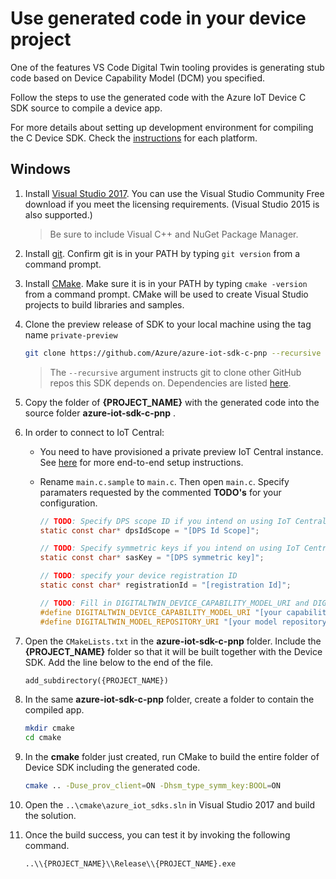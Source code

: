 # Use generated code in your device project

One of the features VS Code Digital Twin tooling provides is generating stub code based on Device Capability Model (DCM) you specified.

Follow the steps to use the generated code with the Azure IoT Device C SDK source to compile a device app.

For more details about setting up development environment for compiling the C Device SDK. Check the [instructions](https://github.com/Azure/azure-iot-sdk-c/blob/master/iothub_client/readme.md#compiling-the-c-device-sdk) for each platform.

## Windows

1. Install [Visual Studio 2017](https://www.visualstudio.com/downloads/). You can use the Visual Studio Community Free download if you meet the licensing requirements. (Visual Studio 2015 is also supported.)

    > Be sure to include Visual C++ and NuGet Package Manager.

1. Install [git](http://www.git-scm.com/). Confirm git is in your PATH by typing `git version` from a command prompt.

1. Install [CMake](https://cmake.org/). Make sure it is in your PATH by typing `cmake -version` from a command prompt. CMake will be used to create Visual Studio projects to build libraries and samples.

1. Clone the preview release of SDK to your local machine using the tag name `private-preview`
    ```bash
    git clone https://github.com/Azure/azure-iot-sdk-c-pnp --recursive -b private-preview
    ```
    > The `--recursive` argument instructs git to clone other GitHub repos this SDK depends on. Dependencies are listed [here](https://github.com/Azure/azure-iot-sdk-c/blob/master/.gitmodules).

1. Copy the folder of **{PROJECT_NAME}** with the generated code into the source folder **azure-iot-sdk-c-pnp** .

1. In order to connect to IoT Central:
    * You need to have provisioned a private preview IoT Central instance. See [here](https://github.com/Azure/Azure-IoT-PnP-Preview/blob/master/docs/tutorial.md) for more end-to-end setup instructions.
    * Rename `main.c.sample` to `main.c`. Then open `main.c`. Specify paramaters requested by the commented **TODO's** for your configuration.

      ```c
      // TODO: Specify DPS scope ID if you intend on using IoT Central. 
      static const char* dpsIdScope = "[DPS Id Scope]";

      // TODO: Specify symmetric keys if you intend on using IoT Central and symmetric key based auth.
      static const char* sasKey = "[DPS symmetric key]";

      // TODO: specify your device registration ID
      static const char* registrationId = "[registration Id]"; 

      // TODO: Fill in DIGITALTWIN_DEVICE_CAPABILITY_MODEL_URI and DIGITALTWIN_MODEL_REPOSITORY_URI if you indend on using IoT Central.
      #define DIGITALTWIN_DEVICE_CAPABILITY_MODEL_URI "[your capabilityModel Id]"
      #define DIGITALTWIN_MODEL_REPOSITORY_URI "[your model repository service URI]"
      ```

1. Open the `CMakeLists.txt` in the **azure-iot-sdk-c-pnp** folder. Include the **{PROJECT_NAME}** folder so that it will be built together with the Device SDK. Add the line below to the end of the file.
    ```txt
    add_subdirectory({PROJECT_NAME})
    ```

1. In the same **azure-iot-sdk-c-pnp** folder, create a folder to contain the compiled app.
    ```bash
    mkdir cmake
    cd cmake
    ```

1. In the **cmake** folder just created, run CMake to build the entire folder of Device SDK including the generated code.
    ```bash
    cmake .. -Duse_prov_client=ON -Dhsm_type_symm_key:BOOL=ON

1. Open the `..\cmake\azure_iot_sdks.sln` in Visual Studio 2017 and build the solution. 

1. Once the build success, you can test it by invoking the following command.
    ```bash
    ..\\{PROJECT_NAME}\\Release\\{PROJECT_NAME}.exe
    ```
